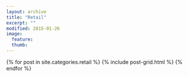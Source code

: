 ```yaml
---
layout: archive
title: "Retail"
excerpt: ""
modified: 2015-01-26
image: 
  feature: 
  thumb: 
---
```


<div class="tiles">
{% for post in site.categories.retail %}
  {% include post-grid.html %}
{% endfor %}
</div><!-- /.tiles -->

